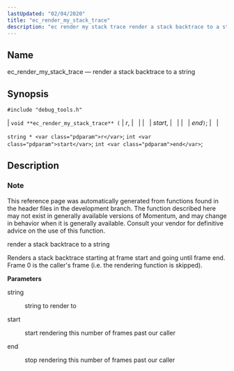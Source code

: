 ```yaml
---
lastUpdated: "02/04/2020"
title: "ec_render_my_stack_trace"
description: "ec render my stack trace render a stack backtrace to a string void ec render my stack trace r start end string r int start int end This reference page was automatically generated from functions found in the header files in the development branch The function described here may not..."
---
```


<a name="apis.ec_render_my_stack_trace"></a> 
## Name

ec_render_my_stack_trace — render a stack backtrace to a string

## Synopsis

`#include "debug_tools.h"`

| `void **ec_render_my_stack_trace** (` | <var class="pdparam">r</var>, |   |
|   | <var class="pdparam">start</var>, |   |
|   | <var class="pdparam">end</var>`)`; |   |

`string * <var class="pdparam">r</var>`;
`int <var class="pdparam">start</var>`;
`int <var class="pdparam">end</var>`;<a name="idp49861056"></a> 
## Description

### Note

This reference page was automatically generated from functions found in the header files in the development branch. The function described here may not exist in generally available versions of Momentum, and may change in behavior when it is generally available. Consult your vendor for definitive advice on the use of this function.

render a stack backtrace to a string

Renders a stack backtrace starting at frame start and going until frame end. Frame 0 is the caller's frame (i.e. the rendering function is skipped).

**<a name="idp49864528"></a> Parameters**

<dl class="variablelist">

<dt>string</dt>

<dd>

string to render to

</dd>

<dt>start</dt>

<dd>

start rendering this number of frames past our caller

</dd>

<dt>end</dt>

<dd>

stop rendering this number of frames past our caller

</dd>

</dl>